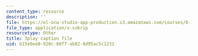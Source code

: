 ```yaml
---
content_type: resource
description: ''
file: https://ol-ocw-studio-app-production.s3.amazonaws.com/courses/8-13-14-experimental-physics-i-ii-junior-lab-fall-2016-spring-2017/b15e8ee8920c60f7ab828d95ac5c1231_-XivhU1V6KY.srt
file_type: application/x-subrip
resourcetype: Other
title: 3play caption file
uid: b15e8ee8-920c-60f7-ab82-8d95ac5c1231
---
```

